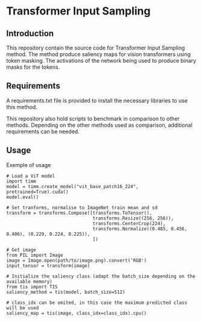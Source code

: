 # Transformer Input Sampling

## Introduction
This repository contain the source code for Transformer Input Sampling method.
The method produce saliency maps for vision transformers using token masking.
The activations of the network being used to produce binary masks for the tokens.

## Requirements
A requirements.txt file is provided to install the necessary libraries to use this method.

This repository also hold scripts to benchmark in comparison to other methods.
Depending on the other methods used as comparison, additional requirements can be needed.

## Usage

Exemple of usage

``` 
# Load a ViT model
import timm
model = timm.create_model("vit_base_patch16_224", pretrained=True).cuda()
model.eval()

# Set tranforms, normalise to ImageNet train mean and sd 
transform = transforms.Compose([transforms.ToTensor(),
                                transforms.Resize((256, 256)),
                                transforms.CenterCrop(224),
                                transforms.Normalize((0.485, 0.456, 0.406), (0.229, 0.224, 0.225)),
                                ])

# Get image 
from PIL import Image 
image = Image.open(path/to/image.png).convert('RGB') 
input_tensor = transform(image)

# Initialize the saliency class (adapt the batch_size depending on the available memory)
from tis import TIS
saliency_method = tis(model, batch_size=512)

# class_idx can be omited, in this case the maximum predicted class will be used
saliency_map = tis(image, class_idx=class_idx).cpu()
``` 